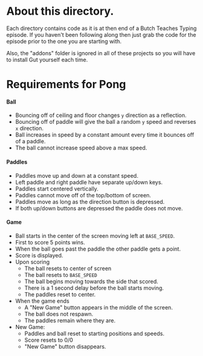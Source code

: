 # About this directory.
Each directory contains code as it is at then end of a Butch Teaches Typing episode.  If you haven't been following along then just grab the code for the episode prior to the one you are starting with.

Also, the "addons" folder is ignored in all of these projects so you will have to install Gut yourself each time.


# Requirements for Pong

#### Ball
* Bouncing off of ceiling and floor changes `y` direction as a reflection.
* Bouncing off of paddle will give the ball a random `y` speed and reverses `x` direction.
* Ball increases in speed by a constant amount every time it bounces off of a paddle.
* The ball cannot increase speed above a max speed.

#### Paddles
* Paddles move up and down at a constant speed.
* Left paddle and right paddle have separate up/down keys.
* Paddles start centered vertically.
* Paddles cannot move off of the top/bottom of screen.
* Paddles move as long as the direction button is depressed.
* If both up/down buttons are depressed the paddle does not move.

#### Game
* Ball starts in the center of the screen moving left at `BASE_SPEED`.
* First to score 5 points wins.
* When the ball goes past the paddle the other paddle gets a point.
* Score is displayed.
* Upon scoring
  * The ball resets to center of screen
  * The ball resets to `BASE_SPEED`
  * The ball begins moving towards the side that scored.
  * There is a 1 second delay before the ball starts moving.
  * The paddles reset to center.
* When the game ends
  * A "New Game" button appears in the middle of the screen.
  * The ball does not respawn.
  * The paddles remain where they are.
* New Game:
  * Paddles and ball reset to starting positions and speeds.
  * Score resets to 0/0
  * "New Game" button disappears.
